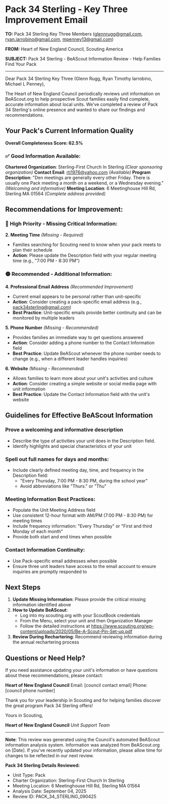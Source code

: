 # Pack 34 Sterling - Key Three Improvement Email

**TO:** Pack 34 Sterling Key Three Members (glennrugg@gmail.com, ryan.iarrobino@gmail.com, mpenney13@gmail.com)

**FROM:** Heart of New England Council, Scouting America

**SUBJECT:** Pack 34 Sterling - BeAScout Information Review - Help Families Find Your Pack

---

Dear Pack 34 Sterling Key Three (Glenn  Rugg, Ryan Timothy Iarrobino, Michael L Penney),

The Heart of New England Council periodically reviews unit information on BeAScout.org to help prospective Scout families easily find complete, accurate information about local units. We've completed a review of Pack 34 Sterling's online presence and wanted to share our findings and recommendations.

## Your Pack's Current Information Quality

**Overall Completeness Score: 62.5%**

### ✅ **Good Information Available:**
**Chartered Organization**: Sterling-First Church In Sterling *(Clear sponsoring organization)*
**Contact Email**: rti1976@yahoo.com *(Available)*
**Program Description**: "Den meetings are generally every other Friday. There is usually one Pack meeting a month on a weekend, or a Wednesday evening." *(Welcoming and informative)*
**Meeting Location**: 6 Meetinghouse Hill Rd, Sterling MA 01564 *(Complete address provided)*

## Recommendations for Improvement:

### 🔴 **High Priority - Missing Critical Information:**

**2. Meeting Time** *(Missing - Required)*
- Families searching for Scouting need to know when your pack meets to plan their schedule
- **Action**: Please update the Description field with your regular meeting time (e.g., "7:00 PM - 8:30 PM")

### 🟡 **Recommended - Additional Information:**

**4. Professional Email Address** *(Recommended Improvement)*
- Current email appears to be personal rather than unit-specific
- **Action**: Consider creating a pack-specific email address (e.g., pack34sterling@gmail.com)
- **Best Practice**: Unit-specific emails provide better continuity and can be monitored by multiple leaders

**5. Phone Number** *(Missing - Recommended)*
- Provides families an immediate way to get questions answered
- **Action**: Consider adding a phone number to the Contact Information field
- **Best Practice**: Update BeAScout whenever the phone number needs to change (e.g., when a different leader handles inquiries)

**6. Website** *(Missing - Recommended)*
- Allows families to learn more about your unit's activities and culture
- **Action**: Consider creating a simple website or social media page with unit information
- **Best Practice**: Update the Contact Information field with the unit's website

## Guidelines for Effective BeAScout Information

### **Prove a welcoming and informative description**
- Describe the type of activities your unit does in the Description field.
- Identify highlights and special characteristics of your unit

### **Spell out full names for days and months:**
- Include clearly defined meeting day, time, and frequency in the Description field:
  - "Every Thursday, 7:00 PM - 8:30 PM, during the school year"
  - Avoid abbreviations like "Thurs." or "Thu"

### **Meeting Information Best Practices:**
- Populate the Unit Meeting Address field
- Use consistent 12-hour format with AM/PM (7:00 PM - 8:30 PM) for meeting times
- Include frequency information: "Every Thursday" or "First and third Monday of each month"
- Provide both start and end times when possible

### **Contact Information Continuity:**
- Use Pack-specific email addresses when possible
- Ensure three unit leaders have access to the email account to ensure inquiries are promptly responded to

## Next Steps

1. **Update Missing Information**: Please provide the critical missing information identified above
2. **How to Update BeAScout**: 
   - Log into my.scouting.org with your ScoutBook credentials
   - From the Menu, select your unit and then Organization Manager
   - Follow the detailed instructions at
     https://www.scouting.org/wp-content/uploads/2020/05/Be-A-Scout-Pin-Set-up.pdf
3. **Review During Rechartering**: Recommend reviewing information during the annual rechartering process

## Questions or Need Help?

If you need assistance updating your unit's information or have questions about these recommendations, please contact:

**Heart of New England Council**
Email: [council contact email]
Phone: [council phone number]

Thank you for your leadership in Scouting and for helping families discover the great program Pack 34 Sterling offers!

Yours in Scouting,

**Heart of New England Council**
*Unit Support Team*

---

**Note**: This review was generated using the Council's automated BeAScout information analysis system. Information was analyzed from BeAScout.org on [Date]. If you've recently updated your information, please allow time for changes to be reflected in our next review.

**Pack 34 Sterling Details Reviewed:**
- Unit Type: Pack
- Charter Organization: Sterling-First Church In Sterling
- Meeting Location: 6 Meetinghouse Hill Rd, Sterling MA 01564
- Analysis Date: September 04, 2025
- Review ID: PACK_34_STERLING_090425